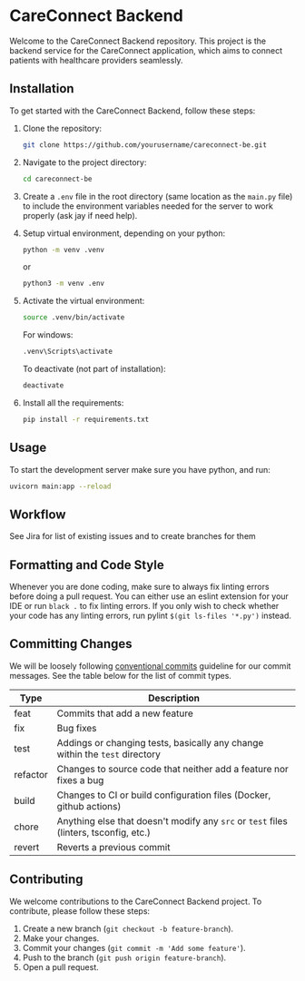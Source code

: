 # CareConnect Backend

Welcome to the CareConnect Backend repository. This project is the backend service for the CareConnect application, which aims to connect patients with healthcare providers seamlessly.

## Installation

To get started with the CareConnect Backend, follow these steps:

1. Clone the repository:
   ```bash
   git clone https://github.com/yourusername/careconnect-be.git
   ```
2. Navigate to the project directory:
   ```bash
   cd careconnect-be
   ```
3. Create a `.env` file in the root directory (same location as the `main.py` file) to include the environment variables needed for the server to work properly (ask jay if need help).

4. Setup virtual environment, depending on your python:

   ```bash
   python -m venv .venv
   ```

   or

   ```bash
   python3 -m venv .env
   ```

5. Activate the virtual environment:

   ```bash
   source .venv/bin/activate
   ```

   For windows:

   ```bash
   .venv\Scripts\activate
   ```

   To deactivate (not part of installation):

   ```bash
   deactivate
   ```

6. Install all the requirements:
   ```bash
   pip install -r requirements.txt
   ```

## Usage

To start the development server make sure you have python, and run:

```bash
uvicorn main:app --reload
```

## Workflow

See Jira for list of existing issues and to create branches for them

## Formatting and Code Style

Whenever you are done coding, make sure to always fix linting errors before doing a pull request. You can either use an eslint extension for your IDE or run `black .` to fix linting errors. If you only wish to check whether your code has any linting errors, run pylint `$(git ls-files '*.py')` instead.

## Committing Changes

We will be loosely following [conventional commits](https://www.conventionalcommits.org/en/v1.0.0/) guideline for our commit messages. See the table below for the list of commit types.

| Type     | Description                                                                           |
| -------- | ------------------------------------------------------------------------------------- |
| feat     | Commits that add a new feature                                                        |
| fix      | Bug fixes                                                                             |
| test     | Addings or changing tests, basically any change within the `test` directory           |
| refactor | Changes to source code that neither add a feature nor fixes a bug                     |
| build    | Changes to CI or build configuration files (Docker, github actions)                   |
| chore    | Anything else that doesn't modify any `src` or `test` files (linters, tsconfig, etc.) |
| revert   | Reverts a previous commit                                                             |

## Contributing

We welcome contributions to the CareConnect Backend project. To contribute, please follow these steps:

1. Create a new branch (`git checkout -b feature-branch`).
2. Make your changes.
3. Commit your changes (`git commit -m 'Add some feature'`).
4. Push to the branch (`git push origin feature-branch`).
5. Open a pull request.
